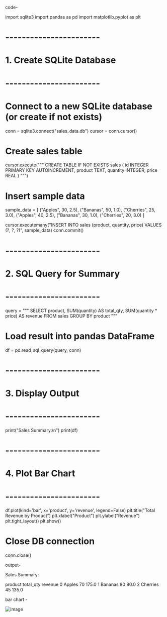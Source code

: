 code-

import sqlite3
import pandas as pd
import matplotlib.pyplot as plt

# -----------------------
# 1. Create SQLite Database
# -----------------------

# Connect to a new SQLite database (or create if not exists)
conn = sqlite3.connect("sales_data.db")
cursor = conn.cursor()

# Create sales table
cursor.execute("""
CREATE TABLE IF NOT EXISTS sales (
    id INTEGER PRIMARY KEY AUTOINCREMENT,
    product TEXT,
    quantity INTEGER,
    price REAL
)
""")

# Insert sample data
sample_data = [
    ("Apples", 30, 2.5),
    ("Bananas", 50, 1.0),
    ("Cherries", 25, 3.0),
    ("Apples", 40, 2.5),
    ("Bananas", 30, 1.0),
    ("Cherries", 20, 3.0)
]

cursor.executemany("INSERT INTO sales (product, quantity, price) VALUES (?, ?, ?)", sample_data)
conn.commit()

# -----------------------
# 2. SQL Query for Summary
# -----------------------

query = """
SELECT 
    product, 
    SUM(quantity) AS total_qty, 
    SUM(quantity * price) AS revenue 
FROM sales 
GROUP BY product
"""

# Load result into pandas DataFrame
df = pd.read_sql_query(query, conn)

# -----------------------
# 3. Display Output
# -----------------------
print("Sales Summary:\n")
print(df)

# -----------------------
# 4. Plot Bar Chart
# -----------------------
df.plot(kind='bar', x='product', y='revenue', legend=False)
plt.title("Total Revenue by Product")
plt.xlabel("Product")
plt.ylabel("Revenue")
plt.tight_layout()
plt.show()

# Close DB connection
conn.close()


output-


Sales Summary:

   product  total_qty  revenue
0   Apples         70    175.0
1  Bananas         80     80.0
2 Cherries         45    135.0


bar chart -

![image](https://github.com/user-attachments/assets/98836b41-a5c7-4522-bc14-a45a5d60a899)
